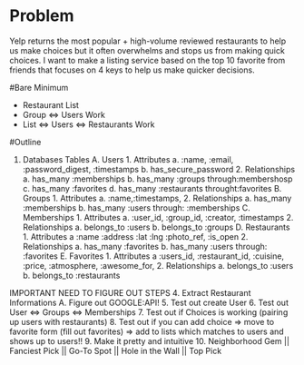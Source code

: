 # Problem
Yelp returns the most popular + high-volume reviewed restaurants to help us make choices but it often overwhelms and stops us from making quick choices. I want to make a listing service based on the top 10 favorite from friends that focuses on 4 keys to help us make quicker decisions. 

#Bare Minimum 
- Restaurant List
- Group <=> Users Work
- List <=> Users <=> Restaurants Work 

#Outline
1. Databases Tables
	A. Users 
		1. Attributes
			a. :name, :email, :password_digest, :timestamps
			b. has_secure_password
		2. Relationships 
			a. has_many :memberships
			b. has_many :groups through:membershosp
			c. has_many :favorites
			d. has_many :restaurants throught:favorites
	B. Groups
		1. Attributes
			a. :name,:timestamps,
		2. Relationships
			a. has_many :memberships
			b. has_many :users through: :memberships
	C. Memberships
		1. Attributes
			a. :user_id, :group_id, :creator, :timestamps
		2. Relationships
			a. belongs_to :users
			b. belongs_to :groups
	D. Restaurants
		1. Attributes
			a :name :address :lat :lng :photo_ref, :is_open
		2. Relationships
			a. has_many :favorites
			b. has_many :users through: :favorites
	E. Favorites 
		1. Attributes
			a :users_id, :restaurant_id, 
			:cuisine, :price, :atmosphere, :awesome_for,
		2. Relationships
			a. belongs_to :users
			b. belongs_to :restaurants
	
IMPORTANT NEED TO FIGURE OUT STEPS 
4. Extract Restaurant Informations
	A. Figure out GOOGLE:API!
5. Test out create User
6. Test out User <=> Groups <=> Memberships
7. Test out if Choices is working (pairing up users with restaurants)
8. Test out if you can add choice => move to favorite form (fill out favorites) => add to lists which matches to users and shows up to users!!
9. Make it pretty and intuitive
10. Neighborhood Gem || Fanciest Pick || Go-To Spot || Hole in the Wall || Top Pick 